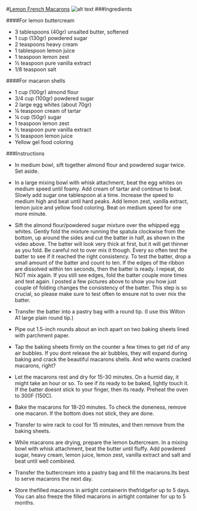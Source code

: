 #[Lemon French Macarons](http://www.sweetandsavorybyshinee.com/lemon-french-macarons/)
![alt text](http://www.sweetandsavorybyshinee.com/wp-content/uploads/2014/05/Lemon-French-Macarons-1.jpg)
###Ingredients

####For lemon buttercream
* 3 tablespoons (40gr) unsalted butter, softened
* 1 cup (130gr) powdered sugar
* 2 teaspoons heavy cream
* 1 tablespoon lemon juice
* 1 teaspoon lemon zest
* ½ teaspoon pure vanilla extract
* 1/8 teaspoon salt


####For macaron shells
* 1 cup (100gr) almond flour
* 3/4 cup (100gr) powdered sugar
* 2 large egg whites (about 70gr)
* ¼ teaspoon cream of tartar
* ¼ cup (50gr) sugar
* 1 teaspoon lemon zest
* ½ teaspoon pure vanilla extract
* ½ teaspoon lemon juice
* Yellow gel food coloring


###Instructions

* In medium bowl, sift together almond flour and powdered sugar twice. Set aside.

* In a large mixing bowl with whisk attachment, beat the egg whites on medium speed until foamy. Add cream of tartar and continue to beat. Slowly add sugar one tablespoon at a time. Increase the speed to medium high and beat until hard peaks. Add lemon zest, vanilla extract, lemon juice and yellow food coloring. Beat on medium speed for one more minute.

* Sift the almond flour/powdered sugar mixture over the whipped egg whites. Gently fold the mixture running the spatula clockwise from the bottom, up around the sides and cut the batter in half, as shown in the video above. The batter will look very thick at first, but it will get thinner as you fold. Be careful not to over mix it though. Every so often test the batter to see if it reached the right consistency. To test the batter, drop a small amount of the batter and count to ten. If the edges of the ribbon are dissolved within ten seconds, then the batter is ready. I repeat, do NOT mix again. If you still see edges, fold the batter couple more times and test again. I posted a few pictures above to show you how just couple of folding changes the consistency of the batter. This step is so crucial, so please make sure to test often to ensure not to over mix the batter.

* Transfer the batter into a pastry bag with a round tip. (I use this Wilton A1 large plain round tip.)

* Pipe out 1.5-inch rounds about an inch apart on two baking sheets lined with parchment paper.

* Tap the baking sheets firmly on the counter a few times to get rid of any air bubbles. If you dont release the air bubbles, they will expand during baking and crack the beautiful macarons shells. And who wants cracked macarons, right?

* Let the macarons rest and dry for 15-30 minutes. On a humid day, it might take an hour or so. To see if its ready to be baked, lightly touch it. If the batter doesnt stick to your finger, then its ready. Preheat the oven to 300F (150C).

* Bake the macarons for 18-20 minutes. To check the doneness, remove one macaron. If the bottom does not stick, they are done.

* Transfer to wire rack to cool for 15 minutes, and then remove from the baking sheets.

* While macarons are drying, prepare the lemon buttercream. In a mixing bowl with whisk attachment, beat the butter until fluffy. Add powdered sugar, heavy cream, lemon juice, lemon zest, vanilla extract and salt and beat until well combined.

* Transfer the buttercream into a pastry bag and fill the macarons.Its best to serve macarons the next day.

* Store thefilled macarons in airtight containerin thefridgefor up to 5 days. You can also freeze the filled macarons in airtight container for up to 5 months.